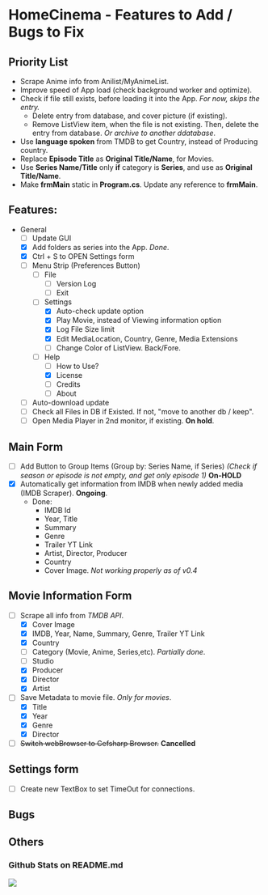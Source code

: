 # HomeCinema - Features to Add / Bugs to Fix

## Priority List
- Scrape Anime info from Anilist/MyAnimeList.
- Improve speed of App load (check background worker and optimize).
- Check if file still exists, before loading it into the App. *For now, skips the entry.*
  - Delete entry from database, and cover picture (if existing).
  - Remove ListView item, when the file is not existing. Then, delete the entry from database. *Or archive to another ddatabase*.
- Use **language spoken** from TMDB to get Country, instead of Producing country.
- Replace **Episode Title** as **Original Title/Name**, for Movies.
- Use **Series Name/Title** only **if** category is **Series**, and use as **Original Title/Name**.
- Make **frmMain** static in **Program.cs**. Update any reference to **frmMain**.

## Features:
- General
  - [ ] Update GUI
  - [x] Add folders as series into the App. *Done*.
  - [x] Ctrl + S to OPEN Settings form
  - [ ] Menu Strip (Preferences Button)
    - [ ] File
	  - [ ] Version Log
	  - [ ] Exit
	- [ ] Settings
	  - [x] Auto-check update option
	  - [x] Play Movie, instead of Viewing information option
	  - [x] Log File Size limit
	  - [x] Edit MediaLocation, Country, Genre, Media Extensions
	  - [ ] Change Color of ListView. Back/Fore.
	- [ ] Help
	  - [ ] How to Use?
	  - [x] License
	  - [ ] Credits
	  - [ ] About
  - [ ] Auto-download update
  - [ ] Check all Files in DB if Existed. If not, "move to another db / keep".
  - [ ] Open Media Player in 2nd monitor, if existing. **On hold**.

## Main Form
  - [ ] Add Button to Group Items (Group by: Series Name, if Series) *(Check if season or episode is not empty, and get only episode 1)* **On-HOLD**
  - [x] Automatically get information from IMDB when newly added media (IMDB Scraper). **Ongoing**.
    - Done:
	  - IMDB Id
	  - Year, Title
	  - Summary
	  - Genre
	  - Trailer YT Link
	  - Artist, Director, Producer
	  - Country
	  - Cover Image. *Not working properly as of v0.4*
	  
## Movie Information Form
  - [ ] Scrape all info from *TMDB API*.
    - [x] Cover Image
    - [x] IMDB, Year, Name, Summary, Genre, Trailer YT Link
	- [x] Country
	- [ ] Category (Movie, Anime, Series,etc). *Partially done*.
	- [ ] Studio
	- [x] Producer
	- [x] Director
	- [x] Artist
  - [ ] Save Metadata to movie file. *Only for movies*.
    - [x] Title
	- [x] Year
	- [x] Genre
	- [x] Director
  - [ ] ~~Switch webBrowser to Cefsharp Browser.~~ **Cancelled**
  
## Settings form
- [ ] Create new TextBox to set TimeOut for connections.

## Bugs

## Others

### Github Stats on README.md

<img src="https://github-readme-stats.vercel.app/api?username=JerloPH&&show_icons=true">
